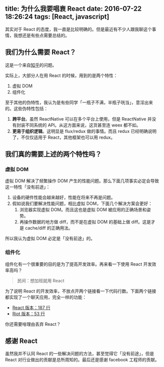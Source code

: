 title: 为什么我要唱衰 React
date: 2016-07-22 18:26:24
tags: [React, javascript]
---

其实对于 React 的态度，我一直是比较明确的。但是最近有不少人跟我聊这个事情，我想还是有些点需要总结的。

## 我们为什么需要 React？

这是一个来自[知乎](https://www.zhihu.com/question/47161776)的问题。

实际上，大部分人在用 React 的时候，用到的是两个特性：

1. 虚拟 DOM
2. 组件化

至于其他的伪特性，我认为是有些同学「一瓶子不满，半瓶子咣当」，意淫出来的。这些伪特性包括：

1. **跨平台**。虽然 ReactNative 可以在多个平台上使用，但是 ReactNative 并没有封装不同系统的 API。从这方面来说，这货甚至连 weex 都不如。
2. **更易于组织逻辑**。这明显是 flux/redux 做的事情。而且 redux 已经明确说明了，不仅仅适用于 React，其他框架也可以用 redux。

## 我们真的需要上述的两个特性吗？

### 虚拟 DOM

虚拟 DOM 解决了频繁操作 DOM
产生的性能问题。那么下面几项事实必定会导致这一特性「没有前途」：

1. 设备的硬件性能会越来越好，性能在将来不再是问题。
2. 假如说我们要解决性能问题，相比虚拟 DOM，下面几个解决方案会更好：
    1. 浏览器实现虚拟 DOM。而且这也是虚拟 DOM 被应用的正确场景和姿势。
    2. 再操作数据的地方做 diff，而不是在虚拟 DOM 的基础上做 diff。这是才是
       cache/diff 的正确用法。

所以我认为虚拟 DOM 必定是「没有前途」的。

### 组件化

组件化有一个很重要的目的是为了提高开发效率。再来看一下使用 React 开发效率高吗？

> 民间：想加班就用 React

为了说明 React 的开发效率，不放点开两个链接看一下代码行数。下面两个链接都实现了一个聊天应用，完全一样的功能：

* [React 版本：187 行](https://github.com/rethinkdb/horizon/blob/next/examples/react-chat-app/dist/app.jsx)
* [Riot 版本：53 行](https://github.com/rethinkdb/horizon/blob/next/examples/riotjs-chat-app/dist/chat.tag)

你还需要啥理由丢弃 React？

## 感谢 React

虽然我并不认同 React 的一些解决问题的方法，甚至觉得它「没有前途」，但是 React 对行业做出的贡献是总所周知的。最后还是感谢 facebook 工程师的贡献。
